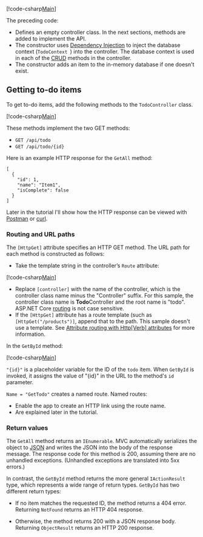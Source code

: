 [!code-csharp[Main](../../tutorials/first-web-api/sample/TodoApi/Controllers/TodoController2.cs?name=snippet_todo1)]

The preceding code:

* Defines an empty controller class. In the next sections, methods are added to implement the API.
* The constructor uses [Dependency Injection](xref:fundamentals/dependency-injection) to inject the database context (`TodoContext `) into the controller. The database context is used in each of the [CRUD](https://wikipedia.org/wiki/Create,_read,_update_and_delete) methods in the controller.
* The constructor adds an item to the in-memory database if one doesn't exist.

## Getting to-do items

To get to-do items, add the following methods to the `TodoController` class.

[!code-csharp[Main](../../tutorials/first-web-api/sample/TodoApi/Controllers/TodoController.cs?name=snippet_GetAll)]

These methods implement the two GET methods:

* `GET /api/todo`
* `GET /api/todo/{id}`

Here is an example HTTP response for the `GetAll` method:

```
[
  {
    "id": 1,
    "name": "Item1",
    "isComplete": false
  }
]
   ```

Later in the tutorial I'll show how the HTTP response can be viewed with [Postman](https://www.getpostman.com/) or [curl](https://developer.apple.com/legacy/library/documentation/Darwin/Reference/ManPages/man1/curl.1.html).

### Routing and URL paths

The `[HttpGet]` attribute specifies an HTTP GET method. The URL path for each method is constructed as follows:

* Take the template string in the controller’s `Route` attribute:

[!code-csharp[Main](../../tutorials/first-web-api/sample/TodoApi/Controllers/TodoController.cs?name=TodoController&highlight=3)]

* Replace `[controller]` with the name of the controller, which is the controller class name minus the "Controller" suffix. For this sample, the controller class name is **Todo**Controller and the root name is "todo". ASP.NET Core [routing](xref:mvc/controllers/routing) is not case sensitive.
* If the `[HttpGet]` attribute has a route template (such as `[HttpGet("/products")]`, append that to the path. This sample doesn't use a template. See [Attribute routing with Http[Verb] attributes](xref:mvc/controllers/routing#attribute-routing-with-httpverb-attributes) for more information.

In the `GetById` method:

[!code-csharp[Main](../../tutorials/first-web-api/sample/TodoApi/Controllers/TodoController.cs?name=snippet_GetByID&highlight=1-2)]

`"{id}"` is a placeholder variable for the ID of the `todo` item. When `GetById` is invoked, it assigns the value of "{id}" in the URL to the method's `id` parameter.

`Name = "GetTodo"` creates a named route. Named routes:

* Enable the app to create an HTTP link using the route name.
* Are explained later in the tutorial.

### Return values

The `GetAll` method returns an `IEnumerable`. MVC automatically serializes the object to [JSON](http://www.json.org/) and writes the JSON into the body of the response message. The response code for this method is 200, assuming there are no unhandled exceptions. (Unhandled exceptions are translated into 5xx errors.)

In contrast, the `GetById` method returns the more general `IActionResult` type, which represents a wide range of return types. `GetById` has two different return types:

* If no item matches the requested ID, the method returns a 404 error. Returning `NotFound` returns an HTTP 404 response.

* Otherwise, the method returns 200 with a JSON response body. Returning `ObjectResult` returns an HTTP 200 response.
